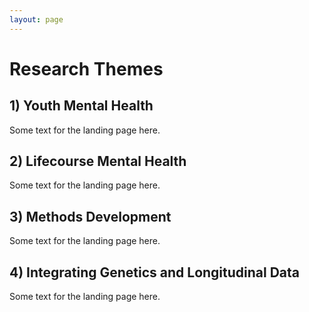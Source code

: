 ```yaml
---
layout: page
---
```


# Research Themes

## 1) Youth Mental Health

Some text for the landing page here.

## 2) Lifecourse Mental Health

Some text for the landing page here.

## 3) Methods Development

Some text for the landing page here.

## 4) Integrating Genetics and Longitudinal Data

Some text for the landing page here.